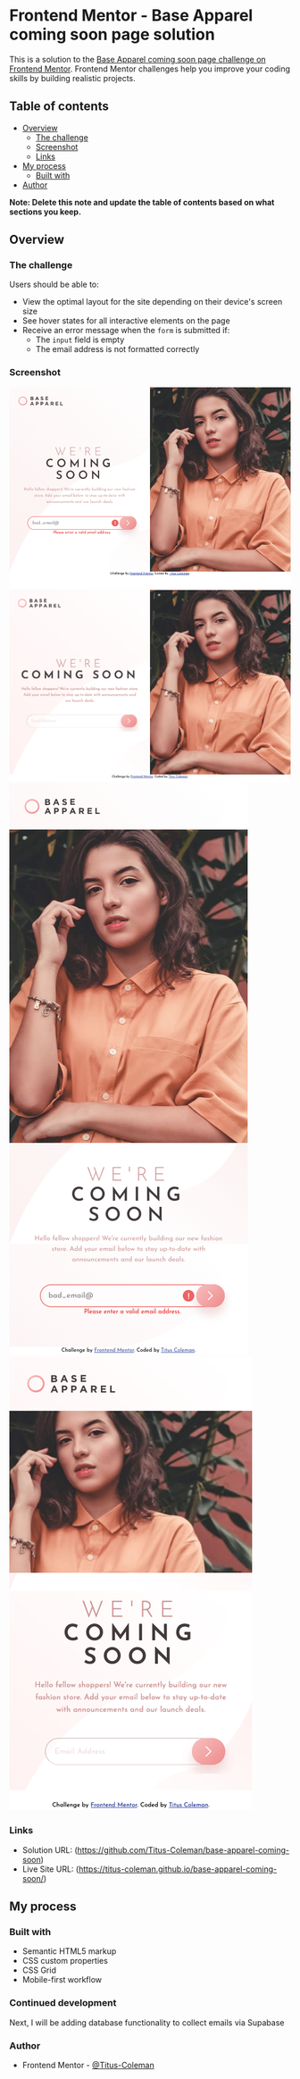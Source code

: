 # Frontend Mentor - Base Apparel coming soon page solution

This is a solution to the [Base Apparel coming soon page challenge on Frontend Mentor](https://www.frontendmentor.io/challenges/base-apparel-coming-soon-page-5d46b47f8db8a7063f9331a0). Frontend Mentor challenges help you improve your coding skills by building realistic projects. 

## Table of contents

- [Overview](#overview)
  - [The challenge](#the-challenge)
  - [Screenshot](#screenshot)
  - [Links](#links)
- [My process](#my-process)
  - [Built with](#built-with)
- [Author](#author)


**Note: Delete this note and update the table of contents based on what sections you keep.**

## Overview

### The challenge

Users should be able to:

- View the optimal layout for the site depending on their device's screen size
- See hover states for all interactive elements on the page
- Receive an error message when the `form` is submitted if:
  - The `input` field is empty
  - The email address is not formatted correctly

### Screenshot

![Desktop - Error](./Completed-Screenshots/Base_Apparel_coming_soon_page_desktop-error.png)
![Desktop](./Completed-Screenshots/Base_Apparel_coming_soon_page_desktop.png)
![Mobile - Error](./Completed-Screenshots/Base_Apparel_coming_soon_page_mobile-error.png)
![Mobile](./Completed-Screenshots/Base_Apparel_coming_soon_page_mobile.png)

### Links

- Solution URL: (https://github.com/Titus-Coleman/base-apparel-coming-soon)
- Live Site URL: (https://titus-coleman.github.io/base-apparel-coming-soon/)

## My process

### Built with

- Semantic HTML5 markup
- CSS custom properties
- CSS Grid
- Mobile-first workflow

### Continued development

Next, I will be adding database functionality to collect emails via Supabase

### Author

- Frontend Mentor - [@Titus-Coleman](https://www.frontendmentor.io/profile/Titus-Coleman)



